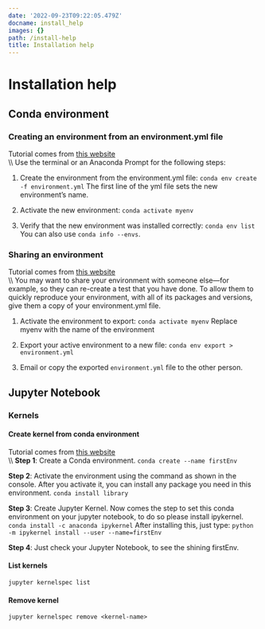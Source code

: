 ```yaml
---
date: '2022-09-23T09:22:05.479Z'
docname: install_help
images: {}
path: /install-help
title: Installation help
---
```


# Installation help

## Conda environment

### Creating an environment from an environment.yml file

Tutorial comes from [this website](https://conda.io/projects/conda/en/latest/user-guide/tasks/manage-environments.html#creating-an-environment-from-an-environment-yml-file)<br />
\\\\
Use the terminal or an Anaconda Prompt for the following steps:


1. Create the environment from the environment.yml file:
`conda env create -f environment.yml`
The first line of the yml file sets the new environment’s name.


2. Activate the new environment:
`conda activate myenv`


3. Verify that the new environment was installed correctly:
`conda env list`
You can also use `conda info --envs`.

### Sharing an environment

Tutorial comes from [this website](https://conda.io/projects/conda/en/latest/user-guide/tasks/manage-environments.html#creating-an-environment-from-an-environment-yml-file)<br />
\\\\
You may want to share your environment with someone else—for example, so they can re-create a test that you have done. To allow them to quickly reproduce your environment, with all of its packages and versions, give them a copy of your environment.yml file.


1. Activate the environment to export: `conda activate myenv`
Replace myenv with the name of the environment


2. Export your active environment to a new file:
`conda env export > environment.yml`


3. Email or copy the exported `environment.yml` file to the other person.

## Jupyter Notebook

### Kernels

#### Create kernel from conda environment

Tutorial comes from [this website](https://medium.com/@nrk25693/how-to-add-your-conda-environment-to-your-jupyter-notebook-in-just-4-steps-abeab8b8d084)<br />
\\\\
**Step 1**: Create a Conda environment.
`conda create --name firstEnv`

**Step 2**: Activate the environment using the command as shown in the console. After you activate it, you can install any package you need in this environment.
`conda install library`

**Step 3**: Create Jupyter Kernel.
Now comes the step to set this conda environment on your jupyter notebook, to do so please install ipykernel.
`conda install -c anaconda ipykernel`
After installing this, just type:
`python -m ipykernel install --user --name=firstEnv`

**Step 4**: Just check your Jupyter Notebook, to see the shining firstEnv.

#### List kernels

`jupyter kernelspec list`

#### Remove kernel

`jupyter kernelspec remove <kernel-name>`
